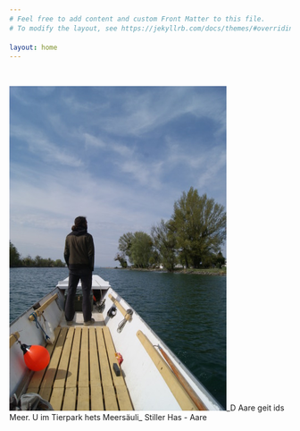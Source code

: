 ```yaml
---
# Feel free to add content and custom Front Matter to this file.
# To modify the layout, see https://jekyllrb.com/docs/themes/#overriding-theme-defaults

layout: home
---
```


&nbsp;
&nbsp;
&nbsp;
&nbsp;
&nbsp;

  <div><img src="/img/splash.jpg">_D Aare geit ids Meer. U im Tierpark hets Meersäuli_ Stiller Has - Aare</div>







